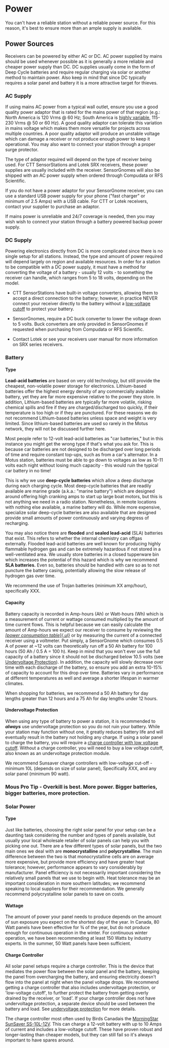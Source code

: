 
# Power

You can't have a reliable station without a reliable power source. For
this reason, it's best to ensure more than an ample supply is available.

## Power Sources

Receivers can be powered by either AC or DC. AC power supplied by mains
should be used whenever possible as it is generally a more reliable and
cheaper power supply than DC. DC supplies usually come in the form of
Deep Cycle batteries and require regular charging via solar or another
method to maintain power. Also keep in mind that since DC typically
requires a solar panel and battery it is a more attractive target for
thieves.

### AC Supply

If using mains AC power from a typical wall outlet, ensure you use a
good quality power adaptor that is rated for the mains power of that
region (e.g.: North America is 120 Vrms @ 60 Hz; South America is
[highly
variable](https://www.tripsavvy.com/south-america-outlets-and-adapters-1637155),
115-230 Vrms @ 50 or 60 Hz). A good quality adaptor can tolerate this
variation in mains voltage which makes them more versatile for projects
across multiple countries. A poor quality adaptor will produce an
unstable voltage which can damage a receiver or not produce enough power
to keep it operational. You may also want to connect your station
through a proper surge protector.

The type of adaptor required will depend on the type of receiver being
used. For CTT SensorStations and Lotek SRX receivers, these power
supplies are usually included with the receiver. SensorGnomes will also
be shipped with an AC power supply when ordered through Compudata or RFS
Scientific.

If you do not have a power adaptor for your SensorGnome receiver, you
can use a standard USB power supply for your phone ("fast charger" or
minimum of 2.5 Amps) with a USB cable. For CTT or Lotek receivers,
contact your supplier to purchase an adaptor.

If mains power is unreliable and 24/7 coverage is needed, then you may
wish wish to connect your station through a battery powered backup power
supply.

### DC Supply

Powering electronics directly from DC is more complicated since there is
no single setup for all stations. Instead, the type and amount of power
required will depend largely on region and available resources. In order
for a station to be compatible with a DC power supply, it must have a
method for converting the voltage of a battery - usually 12 volts - to
something the receiver can handle, which ranges from 5 to 18 volts,
depending on the model.

-   CTT SensorStations have built-in voltage converters, allowing them
    to accept a direct connection to the battery; however, in practice
    NEVER connect your receiver directly to the battery without a
    [low-voltage cutoff](#undervoltage-protection) to protect
    your battery.

-   SensorGnomes, require a DC buck converter to lower the voltage down
    to 5 volts. Buck converters are only provided in SensorGnomes if
    requested when purchasing from Compudata or RFS Scientific.

-   Contact Lotek or see your receivers user manual for more information
    on SRX series receivers.

### Battery

#### Type

**Lead-acid batteries** are based on very old technology, but still
provide the cheapest, non-volatile power storage for electronics.
Lithium-based batteries offer the highest energy density of any
commercially available battery, yet they are far more expensive relative
to the power they store. In addition, Lithium-based batteries are
typically far more volatile, risking chemical spills and fire if they
are charged/discharged too quickly, if their temperature is too high or
if they are punctured. For these reasons we do not recommend
Lithium-based batteries unless space and weight is very limited. Since
lithium-based batteries are used so rarely in the Motus network, they
will not be discussed further here.

Most people refer to 12-volt lead-acid batteries as "car batteries," but
in this instance you might get the wrong type if that's what you ask
for. This is because car batteries are not designed to be discharged
over long periods of time and require constant top-ups, such as from a
car's alternator. In a Motus station, batteries must be able to go down
to voltages as low as 10-11 volts each night without losing much
capacity - this would ruin the typical car battery in no time!

This is why we use **deep-cycle batteries** which allow a deep discharge
during each charging cycle. Most deep-cycle batteries that are readily
available are marine grade (a.k.a.: "marine battery") which are designed
around offering high cranking amps to start up large boat motors, but
this is not anything we need in a radio station. Nonetheless, in remote
locations with nothing else available, a marine battery will do. While
more expensive, specialize solar deep-cycle batteries are also available
that are designed provide small amounts of power continuously and
varying degress of recharging.

You may also notice there are **flooded** and **sealed lead-acid** (SLA)
batteries that exist. This refers to whether the internal chemistry can
offgas externally. Flooded lead-acid batteries are well known for
producing highly flammable hydrogen gas and can be extremely hazardous
if not stored in a well-ventilated area. We usually store batteries in a
closed tupperware bin which increases the potential of this hazard which
is why we recommend **SLA batteries.** Even so, batteries should be
handled with care so as to not puncture the battery casing, potentially
allowing the slow release of hydrogen gas over time.

We recommend the use of Trojan batteries (minimum XX amp/hour),
specifically XXX.

#### Capacity

Battery capacity is recorded in Amp-hours (Ah) or Watt-hours (Wh) which
is a measurement of current or wattage consumed multiplied by the amount
of time current flows. This is helpful because we can easily calculate
the amount of Amp-hours we expect our receiver to consume by reviewing
the [*[power consumption
table]{.ul}*](#appendix-b-receiver-power-consumption-table) or by
measuring the current of a connected receiver using a voltmeter. Put
simply, a SensorGnome which consumes 0.5 A of power at \~12 volts can
theoretically run off a 50 Ah battery for 100 hours (50 Ah / 0.5 A = 100
h). Keep in mind that you won't ever use the full capacity of a battery
since it should not be discharged below 10.5 volts (see [Undervoltage
Protection](#undervoltage-protection)). In addition, the capacity
will slowly decrease over time with each discharge of the battery, so
ensure you add an extra 10-15% of capacity to account for this drop over
time. Batteries vary in performance at different temperatures as well
and average a shorter lifespan in warmer climates.

When shopping for batteries, we recommend a 50 Ah battery for day
lengths greater than 12 hours and a 75 Ah for day lengths under 12
hours.

#### Undervoltage Protection

When using any type of battery to power a station, it is recommended to
***always*** use undervoltage protection so you do not ruin your
battery. While your station may function without one, it greatly reduces
battery life and will eventually result in the battery not holding any
charge. If using a solar panel to charge the battery, you will require a
[charge controller with low voltage cutoff](#charge-controller).
Without a charge controller, you will need to buy a low voltage cutoff,
also known as an undervoltage protection module.

We recommend Sunsaver charge controllers with low-voltage cut-off -
minimum 10L (depends on size of solar panel), Specifically XXX, and any
solar panel (minimum 90 watt).

### Mous Pro Tip - Overkill is best. More power. Bigger batteries, bigger batteries, more protection.

### Solar Power

#### Type

Just like batteries, choosing the right solar panel for your setup can
be a daunting task considering the number and types of panels available,
but usually your local wholesale retailer of solar panels can help you
with picking one out. There are a few different types of solar panels,
but the two main ones we deal with are **monocrystalline** and
**polycrystalline**. The main difference between the two is that
monocrystalline cells are on average more expensive, but provide more
efficiency and have greater heat tolerance; however, performance appears
to vary considerably by manufacturer. Panel efficiency is not
necessarily important considering the relatively small panels that we
use to begin with. Heat tolerance may be an important consideration in
more southern latitudes; we recommend speaking to local suppliers for
their recommendation. We generally recommend polycrystalline solar
panels to save on costs.

#### Wattage

The amount of power your panel needs to produce depends on the amount of
sun exposure you expect on the shortest day of the year. In Canada, 80
Watt panels have been effective for ¾ of the year, but do not produce
enough for continuous operation in the winter. For continuous winter
operation, we have been recommending at least 150 Watts by industry
experts. In the summer, 50 Watt panels have been sufficient.

#### Charge Controller

All solar panel setups require a charge controller. This is the device
that mediates the power flow between the solar panel and the battery,
keeping the panel from overcharging the battery, and ensuring
electricity doesn't flow into the panel at night when the panel voltage
drops. We recommend getting a charge controller that also includes
undervoltage protection, or 'low-voltage cutoff', to further protect the
battery from getting overly drained by the receiver, or 'load'. If your
charge controller does not have undervoltage protection, a separate
device should be used between the battery and load. See [undervoltage
protection](#undervoltage-protection) for more details.

The charge controller most often used by Birds Canadais the
[MorningStar SunSaver
SS-10L-12V](https://www.morningstarcorp.com/products/sunsaver/).
This can charge a 12-volt battery with up to 10 Amps of current and
includes a low-voltage cutoff. These have proven robust and
longer-lasting than cheaper models, but they can still fail so it's
always important to have spares around.
